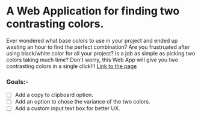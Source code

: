 # A Web Application for finding two contrasting colors.
Ever wondered what base colors to use in your project and ended up wasting an hour to find the perfect combination? Are you frustruated after using black/white color for all your project? Is a job as simple as picking two colors taking much time?
Don't worry, this Web App will give you two contrasting colors in a single click!!!
[Link to the page](https://maandodiya.github.io/contrast-app/)

### Goals:-
- [ ] Add a copy to clipboard option.
- [ ] Add an option to chose the variance of the two colors.
- [ ] Add a custom input text box for better UX.
